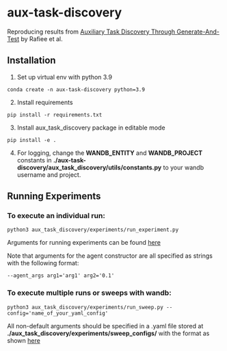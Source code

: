 # aux-task-discovery
Reproducing results from [Auxiliary Task Discovery Through Generate-And-Test](https://arxiv.org/abs/2210.14361) by Rafiee et al.

## Installation
1. Set up virtual env with python 3.9
```
conda create -n aux-task-discovery python=3.9
```
2. Install requirements
```
pip install -r requirements.txt
```
3. Install aux_task_discovery package in editable mode
```
pip install -e .
```
4. For logging, change the **WANDB_ENTITY** and **WANDB_PROJECT** constants in **./aux-task-discovery/aux_task_discovery/utils/constants.py** to your wandb username and project.

## Running Experiments
### To execute an individual run:

```
python3 aux_task_discovery/experiments/run_experiment.py
```
Arguments for running experiments can be found [here](./aux_task_discovery/experiments/argument_handling.py)

Note that arguments for the agent constructor are all specified as strings with the following format:
```
--agent_args arg1='arg1' arg2='0.1'
```

### To execute multiple runs or sweeps with wandb:

```
python3 aux_task_discovery/experiments/run_sweep.py --config='name_of_your_yaml_config'
```

All non-default arguments should be specified in a .yaml file stored at **./aux_task_discovery/experiments/sweep_configs/** with the format as shown [here](./aux_task_discovery/experiments/sweep_configs/dqn_lr.yaml)

